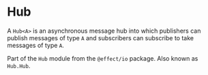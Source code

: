 # Hub

A `Hub<A>` is an asynchronous message hub into which publishers can publish
messages of type `A` and subscribers can subscribe to take messages of type
`A`.

Part of the `Hub` module from the `@effect/io` package. Also known as `Hub.Hub`.
